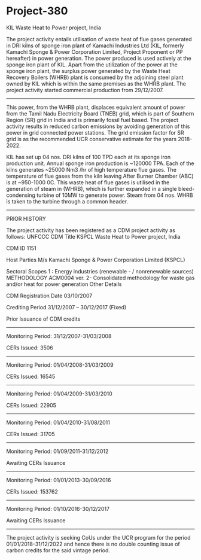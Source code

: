 # Project-380
KIL Waste Heat to Power project, India

The project activity entails utilisation of waste heat of flue gases generated in DRI kilns of sponge
iron plant of Kamachi Industries Ltd (KIL, formerly Kamachi Sponge & Power Corporation
Limited, Project Proponent or PP hereafter) in power generation. The power produced is used
actively at the sponge iron plant of KIL. Apart from the utilization of the power at the sponge iron
plant, the surplus power generated by the Waste Heat Recovery Boilers (WHRB) plant is consumed
by the adjoining steel plant owned by KIL which is within the same premises as the WHRB plant.
The project activity started commercial production from 29/12/2007.
________________
This power, from the WHRB plant, displaces equivalent amount of power from the Tamil Nadu
Electricity Board (TNEB) grid, which is part of Southern Region (SR) grid in India and is primarily
fossil fuel based. The project activity results in reduced carbon emissions by avoiding generation of
this power in grid connected power stations. The grid emission factor for SR grid is as the
recommended UCR conservative estimate for the years 2018-2022.

KIL has set up 04 nos. DRI kilns of 100 TPD each at its sponge iron production unit. Annual
sponge iron production is ~120000 TPA. Each of the kilns generates ~25000 Nm3
/hr of high temperature flue gases. The temperature of flue gases from the kiln leaving After Burner Chamber
(ABC) is at ~950-1000 0C. This waste heat of flue gases is utilised in the generation of steam in
(WHRB), which is further expanded in a single bleed-condensing turbine of 10MW to generate
power. Steam from 04 nos. WHRB is taken to the turbine through a common header. 
_____________
PRIOR HISTORY

The project activity has been registered as a CDM project activity as follows:
UNFCCC CDM Title KSPCL Waste Heat to Power project, India

CDM ID 1151

Host Parties M/s Kamachi Sponge & Power Corporation
Limited (KSPCL)

Sectoral Scopes 1 : Energy industries (renewable - / nonrenewable sources)
METHODOLOGY ACM0004 ver. 2- Consolidated methodology
for waste gas and/or heat for power generation
Other Details

CDM Registration Date 03/10/2007

Crediting Period 31/12/2007 –
30/12/2017 (Fixed)

Prior Issuance of CDM credits
___________________
Monitoring Period: 31/12/2007-31/03/2008

CERs Issued: 3506
_____________________
Monitoring Period: 01/04/2008-31/03/2009

CERs Issued: 16545
_________________________
Monitoring Period: 01/04/2009-31/03/2010

CERs Issued: 22905
____________
Monitoring Period: 01/04/2010-31/08/2011

CERs Issued: 31705
________________
Monitoring Period: 01/09/2011-31/12/2012

Awaiting CERs Issuance
______________
Monitoring Period: 01/01/2013-30/09/2016

CERs Issued: 153762
__________________
Monitoring Period: 01/10/2016-30/12/2017

Awaiting CERs Issuance
___________________
The project activity is seeking CoUs under the UCR program for the period 01/01/2018-31/12/2022
and hence there is no double counting issue of carbon credits for the said vintage period.
